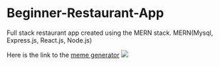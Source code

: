 Beginner-Restaurant-App
==================================

Full stack restaurant app created using the MERN stack.
MERN(Mysql, Express.js, React.js, Node.js)

Here is the link to the [meme generator](https://simple-react-meme-generator.glitch.me) 
![](https://cdn.glitch.com/063488e4-1033-4035-9f30-104992acb061%2Ffork-separate-parent.glitch.me_.png?v=1585418540441)
